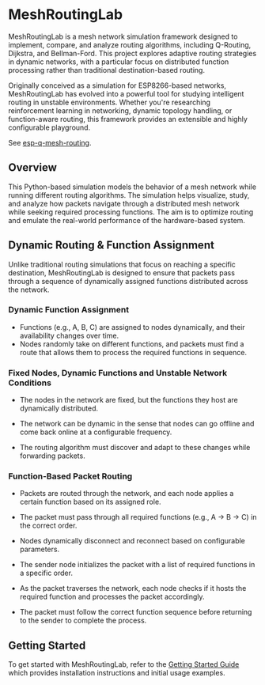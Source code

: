 # MeshRoutingLab

MeshRoutingLab is a mesh network simulation framework designed to implement, compare, and analyze routing algorithms, including Q-Routing, Dijkstra, and Bellman-Ford. This project explores adaptive routing strategies in dynamic networks, with a particular focus on distributed function processing rather than traditional destination-based routing.

Originally conceived as a simulation for ESP8266-based networks, MeshRoutingLab has evolved into a powerful tool for studying intelligent routing in unstable environments. Whether you're researching reinforcement learning in networking, dynamic topology handling, or function-aware routing, this framework provides an extensible and highly configurable playground.

See [esp-q-mesh-routing](https://github.com/FrancoBre/esp-q-mesh-routing).

## Overview

This Python-based simulation models the behavior of a mesh network while running different routing algorithms. The simulation helps visualize, study, and analyze how packets navigate through a distributed mesh network while seeking required processing functions. The aim is to optimize routing and emulate the real-world performance of the hardware-based system.

## Dynamic Routing & Function Assignment

Unlike traditional routing simulations that focus on reaching a specific destination, MeshRoutingLab is designed to ensure that packets pass through a sequence of dynamically assigned functions distributed across the network.

### Dynamic Function Assignment

- Functions (e.g., A, B, C) are assigned to nodes dynamically, and their availability changes over time.
- Nodes randomly take on different functions, and packets must find a route that allows them to process the required functions in sequence.

### Fixed Nodes, Dynamic Functions and Unstable Network Conditions

- The nodes in the network are fixed, but the functions they host are dynamically distributed.

- The network can be dynamic in the sense that nodes can go offline and come back online at a configurable frequency.

- The routing algorithm must discover and adapt to these changes while forwarding packets.

### Function-Based Packet Routing

- Packets are routed through the network, and each node applies a certain function based on its assigned role.

- The packet must pass through all required functions (e.g., A → B → C) in the correct order.

- Nodes dynamically disconnect and reconnect based on configurable parameters.

- The sender node initializes the packet with a list of required functions in a specific order.

- As the packet traverses the network, each node checks if it hosts the required function and processes the packet accordingly.

- The packet must follow the correct function sequence before returning to the sender to complete the process.

## Getting Started

To get started with MeshRoutingLab, refer to the [Getting Started Guide](./docs/getting_started.md) which provides installation instructions and initial usage examples.
